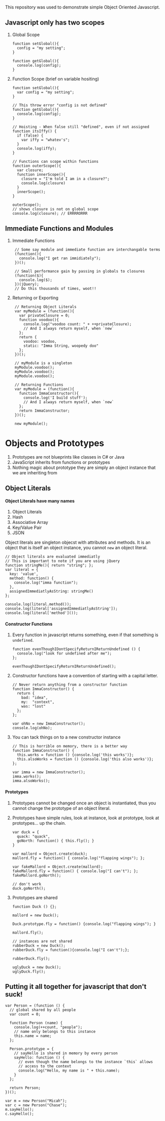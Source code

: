 This repository was used to demonstrate simple Object Oriented
Javascript.

## Javascript only has two scopes
1.  Global Scope

        function setGlobal(){
          config = "my setting";
        }
        
        function getGlobal(){
          console.log(config);
        }

2.  Function Scope (brief on variable hositing)

        function setGlobal(){
          var config = "my setting";
        }
     
        // This throw error "config is not defined" 
        function getGlobal(){
          console.log(config);
        }
  
        // Hoisting - When false still "defined", even if not assigned
        function itsIffy() {
          if (false) {
            var iffy = "whatev's";
          }
          console.log(iffy);
        }
  
        // Functions can scope within functions
        function outerScope(){
          var closure;
          function innerScope(){
            closure = "I'm told I am in a closure?";
            console.log(closure)
          }
          innerScope();
        }
  
        outerScope();
        // shows closure is not on global scope
        console.log(closure); // ERRRRORRR

##  Immediate Functions and Modules

1. Immediate Functions

        // Some say module and immediate function are interchangable terms
        (function(){
          console.log("I get ran immidiately");
        })();
  
        // Small performance gain by passing in globals to closures
        (function($){
          console.log($);
        })(jQuery);
        // Do this thousands of times, woot!!

2. Returning or Exporting

        // Returning Object Literals
        var myModule = (function(){
          var privateClosure = 0;
          function voodoo(){
            console.log("voodoo count: " + ++privateClosure);
            // And I always return myself, when `new`
          };
          return {
            voodoo: voodoo,
            static: "Imma String, woopedy doo"
          };
        })();
  
        // myModule is a singleton
        myModule.voodoo();
        myModule.voodoo();
        myModule.voodoo();
  
        // Returning Functions
        var myModule = (function(){
          function ImmaConstructor(){
            console.log('I build stuff');
            // And I always return myself, when `new`
          };
          return ImmaConstructor;
        })();
  
        new myModule();

# Objects and Prototypes

1.  Prototypes are not blueprints like classes in C# or Java
2.  JavaScript inherits from functions or prototypes
3.  Nothing magic about prototype they are simply an object instance
    that we are inheriting from

## Object Literals

#### Object Literals have many names
1.  Object Literals
2.  Hash
3.  Associative Array
4.  Key/Value Pair
5.  JSON

Object literals are singleton objecst with attributes and methods.
It is an object that is itself an object instance, you cannot `new` an
object literal.

    // Object literals are evaluated immediatly
    // This is important to note if you are using jQuery
    function stringMe(){ return "string"; };
    var literal = {
      key: 'value',
      method: function() {
        console.log("imma function");
      },
      assignedImmediatlyAsString: stringMe()
    };

    console.log(literal.method());
    console.log(literal['assignedImmediatlyAsString']);
    console.log(literal['method']());

#### Constructor Functions

1.  Every function in javascript returns something, even if that
    something is `undefined`.

        function evenThoughIDontSpecifyReturnIReturnUndefined () {
          console.log("look for undefined after me");
        };
    
        evenThoughIDontSpecifyReturnIReturnUndefined();

2.  Constructor functions have a convention of starting with a capital
    letter.

        // Never return anything from a constructor function
        function ImmaConstructor() {
          return {
            bad: "idea",
            my:  "context",
            was: "lost"
          };
        };
    
        var ohNo = new ImmaConstructor();
        console.log(ohNo);

3.  You can tack things on to a new constructor instance
    
        // This is horrible on memory, there is a better way
        function ImmaConstructor() {
          this.works = function () {console.log('this works')};
          this.alsoWorks = function () {console.log('this also works')};
        };
    
        var imma = new ImmaConstructor();
        imma.works();
        imma.alsoWorks();

####  Prototypes

1.  Prototypes cannot be changed once an object is instantiated, thus
    you cannot change the prototype of an object literal.

2.  Prototypes have simple rules, look at instance, look at prototype,
    look at prototypes...  up the chain.

        var duck = {
          quack: "quack",
          goNorth: function() { this.fly(); }
        }
    
        var mallord = Object.create(duck);
        mallord.fly = function() { console.log("flapping wings"); };
    
        var fakeMallord = Object.create(mallord);
        fakeMallord.fly = function() { console.log("I can't"); };
        fakeMallord.goNorth();
    
        // don't work
        duck.goNorth();

3.  Prototypes are shared

        function Duck () {};
    
        mallord = new Duck();
    
        Duck.prototype.fly = function() {console.log("flapping wings"); }
    
        mallord.fly();
    
        // instances are not shared
        rubberDuck = new Duck();
        rubberDuck.fly = function(){console.log("I can't");};
    
        rubberDuck.fly();
    
        uglyDuck = new Duck();
        uglyDuck.fly();

## Putting it all together for javascript that don't suck!

    var Person = (function () {
      // global shared by all people
      var count = 0;

      function Person (name) {
        console.log(++count, "people");
        // name only belongs to this instance
        this.name = name;
      };

      Person.prototype = {
        // sayHello is shared in memory by every person
        sayHello: function () { 
          // even though the name belongs to the instance `this` allows
          // access to the context
          console.log("Hello, my name is " + this.name);
        }
      };

      return Person;
    })();

    var m = new Person("Micah");
    var c = new Person("Chase");
    m.sayHello();
    c.sayHello();
